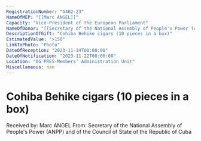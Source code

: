 ```yaml
---
RegistrationNumber: "G462-23"
NameOfMEP: "[[Marc ANGEL]]"
Capacity: "Vice-President of the European Parliament"
NameOfDonor: "[[Secretary of the National Assembly of People's Power (ANPP) and of the Council of State of the Republic of Cuba]]"
DescriptionOfGift: "Cohiba Behike cigars (10 pieces in a box)"
EstimatedValue: ">150"
LinkToPhoto: "Photo"
DateOfReception: "2023-11-14T00:00:00"
DateOfNotification: "2023-11-22T00:00:00"
Location: "DG PRES-Members' Administration Unit"
Miscellaneous: nan
---
```


# Cohiba Behike cigars (10 pieces in a box)

Received by: Marc ANGEL
From: Secretary of the National Assembly of People's Power (ANPP) and of the Council of State of the Republic of Cuba
